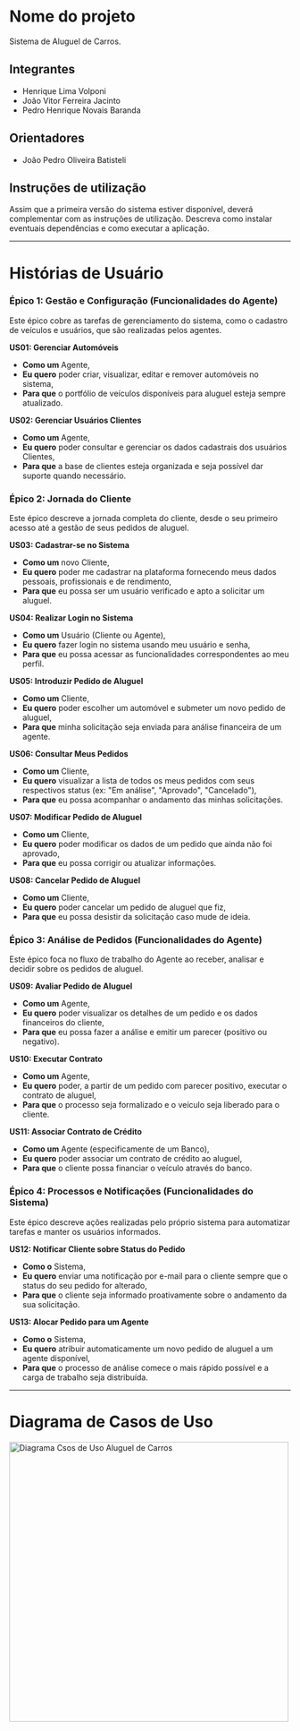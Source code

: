 # Nome do projeto
Sistema de Aluguel de Carros.

## Integrantes
* Henrique Lima Volponi
* João Vitor Ferreira Jacinto
* Pedro Henrique Novais Baranda

## Orientadores
* João Pedro Oliveira Batisteli

## Instruções de utilização
Assim que a primeira versão do sistema estiver disponível, deverá complementar com as instruções de utilização. Descreva como instalar eventuais dependências e como executar a aplicação.

---

# Histórias de Usuário

### Épico 1: Gestão e Configuração (Funcionalidades do Agente)

Este épico cobre as tarefas de gerenciamento do sistema, como o cadastro de veículos e usuários, que são realizadas pelos agentes.

**US01: Gerenciar Automóveis**

* **Como um** Agente,  
* **Eu quero** poder criar, visualizar, editar e remover automóveis no sistema,  
* **Para que** o portfólio de veículos disponíveis para aluguel esteja sempre atualizado.

**US02: Gerenciar Usuários Clientes**

* **Como um** Agente,  
* **Eu quero** poder consultar e gerenciar os dados cadastrais dos usuários Clientes,  
* **Para que** a base de clientes esteja organizada e seja possível dar suporte quando necessário.

### Épico 2: Jornada do Cliente

Este épico descreve a jornada completa do cliente, desde o seu primeiro acesso até a gestão de seus pedidos de aluguel.

**US03: Cadastrar-se no Sistema**

* **Como um** novo Cliente,  
* **Eu quero** poder me cadastrar na plataforma fornecendo meus dados pessoais, profissionais e de rendimento,  
* **Para que** eu possa ser um usuário verificado e apto a solicitar um aluguel.

**US04: Realizar Login no Sistema**

* **Como um** Usuário (Cliente ou Agente),  
* **Eu quero** fazer login no sistema usando meu usuário e senha,  
* **Para que** eu possa acessar as funcionalidades correspondentes ao meu perfil.

**US05: Introduzir Pedido de Aluguel**

* **Como um** Cliente,  
* **Eu quero** poder escolher um automóvel e submeter um novo pedido de aluguel,  
* **Para que** minha solicitação seja enviada para análise financeira de um agente.

**US06: Consultar Meus Pedidos**

* **Como um** Cliente,  
* **Eu quero** visualizar a lista de todos os meus pedidos com seus respectivos status (ex: "Em análise", "Aprovado", "Cancelado"),  
* **Para que** eu possa acompanhar o andamento das minhas solicitações.

**US07: Modificar Pedido de Aluguel**

* **Como um** Cliente,  
* **Eu quero** poder modificar os dados de um pedido que ainda não foi aprovado,  
* **Para que** eu possa corrigir ou atualizar informações.

**US08: Cancelar Pedido de Aluguel**

* **Como um** Cliente,  
* **Eu quero** poder cancelar um pedido de aluguel que fiz,  
* **Para que** eu possa desistir da solicitação caso mude de ideia.

### Épico 3: Análise de Pedidos (Funcionalidades do Agente)

Este épico foca no fluxo de trabalho do Agente ao receber, analisar e decidir sobre os pedidos de aluguel.

**US09: Avaliar Pedido de Aluguel**

* **Como um** Agente,  
* **Eu quero** poder visualizar os detalhes de um pedido e os dados financeiros do cliente,  
* **Para que** eu possa fazer a análise e emitir um parecer (positivo ou negativo).

**US10: Executar Contrato**

* **Como um** Agente,  
* **Eu quero** poder, a partir de um pedido com parecer positivo, executar o contrato de aluguel,  
* **Para que** o processo seja formalizado e o veículo seja liberado para o cliente.

**US11: Associar Contrato de Crédito**

* **Como um** Agente (especificamente de um Banco),  
* **Eu quero** poder associar um contrato de crédito ao aluguel,  
* **Para que** o cliente possa financiar o veículo através do banco.

### Épico 4: Processos e Notificações (Funcionalidades do Sistema)

Este épico descreve ações realizadas pelo próprio sistema para automatizar tarefas e manter os usuários informados.

**US12: Notificar Cliente sobre Status do Pedido**

* **Como o** Sistema,  
* **Eu quero** enviar uma notificação por e-mail para o cliente sempre que o status do seu pedido for alterado,  
* **Para que** o cliente seja informado proativamente sobre o andamento da sua solicitação.

**US13: Alocar Pedido para um Agente**

* **Como o** Sistema,  
* **Eu quero** atribuir automaticamente um novo pedido de aluguel a um agente disponível,  
* **Para que** o processo de análise comece o mais rápido possível e a carga de trabalho seja distribuída.

---

# Diagrama de Casos de Uso

<img width="500" alt="Diagrama Csos de Uso Aluguel de Carros" src="https://github.com/user-attachments/assets/86cdd0a8-d752-41a6-b7cc-ef550e69e69e" />


